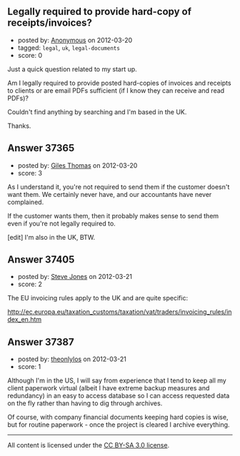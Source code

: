 ## Legally required to provide hard-copy of receipts/invoices?

- posted by: [Anonymous](https://stackexchange.com/users/-1/11482-anonymous) on 2012-03-20
- tagged: `legal`, `uk`, `legal-documents`
- score: 0

Just a quick question related to my start up.

Am I legally required to provide posted hard-copies of invoices and receipts to clients or are email PDFs sufficient (if I know they can receive and read PDFs)?

Couldn't find anything by searching and I'm based in the UK.

Thanks.


## Answer 37365

- posted by: [Giles Thomas](https://stackexchange.com/users/-1/1547-giles-thomas) on 2012-03-20
- score: 3

As I understand it, you're not required to send them if the customer doesn't want them.  We certainly never have, and our accountants have never complained.

If the customer wants them, then it probably makes sense to send them even if you're not legally required to.

[edit] I'm also in the UK, BTW.


## Answer 37405

- posted by: [Steve Jones](https://stackexchange.com/users/-1/12985-steve-jones) on 2012-03-21
- score: 2

The EU invoicing rules apply to the UK and are quite specific:

http://ec.europa.eu/taxation_customs/taxation/vat/traders/invoicing_rules/index_en.htm


## Answer 37387

- posted by: [theonlylos](https://stackexchange.com/users/-1/11985-theonlylos) on 2012-03-21
- score: 1

Although I'm in the US, I will say from experience that I tend to keep all my client paperwork virtual (albeit I have extreme backup measures and redundancy) in an easy to access database so I can access requested data on the fly rather than having to dig through archives.

Of course, with company financial documents keeping hard copies is wise, but for routine paperwork - once the project is cleared I archive everything. 



---

All content is licensed under the [CC BY-SA 3.0 license](https://creativecommons.org/licenses/by-sa/3.0/).
